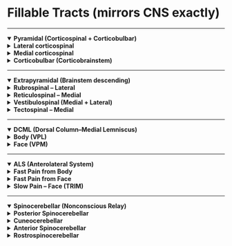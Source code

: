 # Fillable Tracts (mirrors CNS exactly)

---

<details open>
<summary><b>Pyramidal (Corticospinal + Corticobulbar)</b></summary>
<details>
<summary><b>Lateral corticospinal</b></summary>

- Origin: <u data-answer="primary motor cortex"></u>  
- Path: <u data-answer="internal capsule"></u> → pyramids (medulla)  
- 🔴 Decussates: <u data-answer="pyramidal decussation"></u> (medulla)  
- 🔵 Synapse: <u data-answer="anterior horn LMN"></u> → skeletal muscle  
- Function: <u data-answer="voluntary movement"></u> (fractionation, fine distal control)

</details>

<details>
<summary><b>Medial corticospinal</b></summary>

- Function: Gross and <u data-answer="posture"></u> movement  
- Projection: <u data-answer="bilateral"></u> to trunk, <u data-answer="neck"></u>, shoulders  
- Direct connection: <u data-answer="cortex"></u> → <u data-answer="cord"></u>

</details>

<details>
<summary><b>Corticobulbar (Corticobrainstem)</b></summary>

- Origin: <u data-answer="primary motor cortex"></u>  
- Synapse: <u data-answer="cranial nerve"></u> motor nuclei (brainstem)   
- Function: muscles of head and <u data-answer="face"></u> (bilateral except lower face), <u data-answer="superficial neck"></u> muscles

</details>

</details>

---

<details open>
<summary><b>Extrapyramidal (Brainstem descending)</b></summary>

<details>
<summary><b>Rubrospinal – Lateral</b></summary>

- Origin: <u data-answer="red nucleus"></u> (midbrain)  
- 🔴 Decussates: <u data-answer="midbrain"></u>  
- Function: contributes to <u data-answer="finger/wrist extensor"></u> control

</details>

<details>
<summary><b>Reticulospinal – Medial</b></summary>

- Origin: <u data-answer="reticular formation"></u>  
- Function: posture, locomotion, reflex modulation (<u data-answer="bilateral"></u>)

</details>

<details>
<summary><b>Vestibulospinal (Medial + Lateral)</b></summary>

- Origin: <u data-answer="vestibular nuclei"></u>  
- Function: balance & head position; activates <u data-answer="extensors"></u>

</details>

<details>
<summary><b>Tectospinal – Medial</b></summary>

- Origin: <u data-answer="superior colliculus"></u>  
- 🔴 Decussates: <u data-answer="midbrain"></u>  
- Function: reflexive head/eye <u data-answer="orientation"></u> to stimuli

</details>

</details>

---

<details open>
<summary><b>DCML (Dorsal Column–Medial Lemniscus)</b></summary>

<details>
<summary><b>Body (VPL)</b></summary>

- 1st order: start in <u data-answer="drg"></u> → ascend in dorsal columns (fasciculus gracilis/cuneatus) → synapse at <u data-answer="gracilis"></u> for T7 and below & <u   data-answer="cuneatus"></u> nuclei (medulla) T6 and above
- 2nd order: decussation at <u data-answer="internal arcuate fibers"></u> (medulla) → ascend medial lemniscus → synapse at <u data-answer="VPL"></u>  
- 3rd order: ascend to internal capsule → termination in <u data-answer="primary somatosensory cortex"></u>

</details>

<details>
<summary><b>Face (VPM)</b></summary>

- 1st order: start in <u data-answer="trigeminal (CN V) primary neurons"></u> → synapse at principal (chief) sensory nucleus of V (pons)  
- 2nd order: decussation at <u data-answer="pons"></u> → ascend trigeminal lemniscus → synapse at <u data-answer="VPM"></u>  
- 3rd order: ascend to internal capsule → termination in <u data-answer="primary somatosensory cortex (face area)"></u>

</details>

</details>

---

<details open>
<summary><b>ALS (Anterolateral System)</b></summary>

<details>
<summary><b>Fast Pain from Body</b></summary>

- Path: Peripheral axon → DRG → dorsal horn lamina I, II, V → decussation at <u data-answer="anterior white commissure"></u> → ascend → <u data-answer="VPL"></u> thalamus → somatosensory cortex

</details>

<details>
<summary><b>Fast Pain from Face</b></summary>

- Path: Trigeminal nerve → spinal trigeminal nucleus (brainstem/upper cervical) → decussation at <u data-answer="pons"></u> → ascend via trigeminal lemniscus → <u data-answer="VPM"></u> thalamus → somatosensory cortex

</details>


<details>
<summary><b>Slow Pain – Face (TRIM)</b></summary>

- Trigeminal → <u data-answer="reticular"></u> formation → <u data-answer="intralaminar"></u> nuclei → many cortical areas

</details>

</details>

---

<details open>
<summary><b>Spinocerebellar (Nonconscious Relay)</b></summary>

<details>
<summary><b>Posterior Spinocerebellar</b></summary>

- 1st order → synapse at <u data-answer="nucleus dorsalis of Clarke (T1–L2)"></u>  
- Ascend <u data-answer="ipsilaterally"></u> → enter via <u data-answer="inferior"></u> cerebellar peduncle

</details>

<details>
<summary><b>Cuneocerebellar</b></summary>

- 1st order → synapse at <u data-answer="lateral accessory (accessory cuneate) nucleus"></u> (medulla)  
- Ascend <u data-answer="ipsilaterally"></u> → enter via <u data-answer="inferior"></u> cerebellar peduncle

</details>

<details>
<summary><b>Anterior Spinocerebellar</b></summary>

- Input: <u data-answer="thoracolumbar spinal cord"></u>  
- Double decussation: <u data-answer="spinal cord"></u> and <u data-answer="cerebellum"></u> (functionally ipsilateral)  
- Enter via <u data-answer="superior"></u> cerebellar peduncle

</details>

<details>
<summary><b>Rostrospinocerebellar</b></summary>

- Input: <u data-answer="cervical spinal cord"></u>  
- Ascends mostly <u data-answer="ipsilaterally"></u>  
- Enter via <u data-answer="superior"></u> and <u data-answer="inferior"></u> cerebellar peduncles

</details>

</details>
